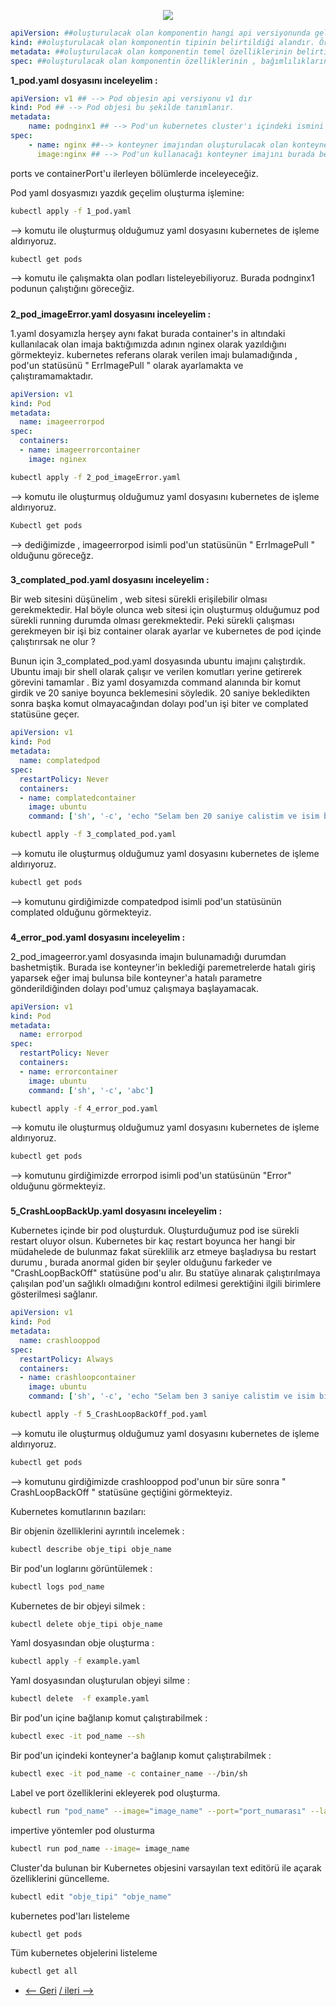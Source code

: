 <p align="center">
  <img src="https://user-images.githubusercontent.com/55376595/133259669-772cdfbf-4a9b-4f51-ad65-771615ee18c6.png"/>
</p>

```yaml
apiVersion: ##oluşturulacak olan komponentin hangi api versiyonunda geldiğini belirtmektedir. örneğin deployment objesi apps/v1  api versiyonunda gelmiştir.
kind: ##oluşturulacak olan komponentin tipinin belirtildiği alandır. Örneğin " Pod , Deployment , Service , ReplicaSet" gibi.
metadata: ##oluşturulacak olan komponentin temel özelliklerinin belirtildiği alandır , name , label , annotations gibi eklemeler burada yapılır.
spec: ##oluşturulacak olan komponentin özelliklerinin , bağımlılıklarının ve tüm detaylarının belirtildiği alandır.

```



**1_pod.yaml dosyasını inceleyelim :**


```yaml
apiVersion: v1 ## --> Pod objesin api versiyonu v1 dır
kind: Pod ## --> Pod objesi bu şekilde tanımlanır.
metadata:
    name: podnginx1 ## --> Pod'un kubernetes cluster'ı içindeki ismini burada belirtiyoruz.
spec:
    - name: nginx ##--> konteyner imajından oluşturulacak olan konteynerin ismini burada belirtiyoruz.
      image:nginx ## --> Pod'un kullanacağı konteyner imajını burada belirtiyoruz.

```
ports ve containerPort'u ilerleyen bölümlerde inceleyeceğiz.

Pod yaml dosyasmızı yazdık geçelim oluşturma işlemine:

```bash
kubectl apply -f 1_pod.yaml
```

 --> komutu ile oluşturmuş olduğumuz yaml dosyasını kubernetes de işleme aldırıyoruz.

```bash
kubectl get pods
```
 --> komutu ile çalışmakta olan podları listeleyebiliyoruz. Burada podnginx1 podunun çalıştığını göreceğiz.


#####  
**2_pod_imageError.yaml dosyasını inceleyelim :** 

1.yaml dosyamızla herşey aynı fakat burada container's in altındaki kullanılacak olan imaja baktığımızda adının nginex olarak yazıldığını görmekteyiz. 
kubernetes referans olarak verilen imajı bulamadığında , pod'un statüsünü  " ErrImagePull " olarak ayarlamakta ve çalıştıramamaktadır. 

```yaml
apiVersion: v1
kind: Pod
metadata:
  name: imageerrorpod
spec:
  containers:
  - name: imageerrorcontainer
    image: nginex

```

```bash
kubectl apply -f 2_pod_imageError.yaml
```
 --> komutu ile oluşturmuş olduğumuz yaml dosyasını kubernetes de işleme aldırıyoruz.
```bash
Kubectl get pods 
```
--> dediğimizde , imageerrorpod isimli pod'un statüsünün " ErrImagePull " olduğunu göreceğz.

###
**3_complated_pod.yaml dosyasını inceleyelim :**

Bir web sitesini düşünelim , web sitesi sürekli erişilebilir olması gerekmektedir. Hal böyle olunca web sitesi için oluşturmuş olduğumuz pod sürekli running durumda olması gerekmektedir. Peki sürekli çalışması gerekmeyen bir işi biz container olarak ayarlar ve kubernetes de pod içinde çalıştırırsak ne olur ? 

Bunun için 3_complated_pod.yaml dosyasında ubuntu imajını çalıştırdık. Ubuntu imajı bir shell olarak çalışır ve verilen komutları yerine getirerek görevini tamamlar . Biz yaml dosyamızda command alanında bir komut girdik ve 20 saniye boyunca beklemesini söyledik. 20 saniye bekledikten sonra başka komut olmayacağından dolayı pod'un işi biter ve complated statüsüne geçer. 

```yaml
apiVersion: v1
kind: Pod
metadata:
  name: complatedpod
spec:
  restartPolicy: Never
  containers:
  - name: complatedcontainer
    image: ubuntu
    command: ['sh', '-c', 'echo "Selam ben 20 saniye calistim ve isim bitti!" && sleep 20']

```


```bash
kubectl apply -f 3_complated_pod.yaml 
```
--> komutu ile oluşturmuş olduğumuz yaml dosyasını kubernetes de işleme aldırıyoruz.


```bash
kubectl get pods
```
--> komutunu girdiğimizde compatedpod isimli pod'un statüsünün complated olduğunu görmekteyiz. 


###
**4_error_pod.yaml dosyasını inceleyelim :**

2_pod_imageerror.yaml dosyasında imajın bulunamadığı durumdan bashetmiştik. Burada ise konteyner'in beklediği paremetrelerde hatalı giriş yaparsek eğer imaj bulunsa bile konteyner'a hatalı parametre gönderildiğinden dolayı pod'umuz çalışmaya başlayamacak. 

```yaml
apiVersion: v1
kind: Pod
metadata:
  name: errorpod
spec:
  restartPolicy: Never
  containers:
  - name: errorcontainer
    image: ubuntu
    command: ['sh', '-c', 'abc']
```
```bash
kubectl apply -f 4_error_pod.yaml
```
--> komutu ile oluşturmuş olduğumuz yaml dosyasını kubernetes de işleme aldırıyoruz.

```bash
kubectl get pods 
```
--> komutunu girdiğimizde errorpod isimli pod'un statüsünün "Error" olduğunu görmekteyiz.


###

**5_CrashLoopBackUp.yaml dosyasını inceleyelim :**

Kubernetes içinde bir pod oluşturduk. Oluşturduğumuz pod ise sürekli restart oluyor olsun. Kubernetes bir kaç restart boyunca her hangi bir müdahelede de bulunmaz fakat süreklilik arz etmeye başladıysa bu restart durumu , burada anormal giden bir şeyler olduğunu farkeder ve "CrashLoopBackOff" statüsüne pod'u alır. Bu statüye alınarak çalıştırılmaya çalışılan pod'un sağlıklı olmadığını kontrol edilmesi gerektiğini ilgili birimlere gösterilmesi sağlanır. 

```yaml
apiVersion: v1
kind: Pod
metadata:
  name: crashlooppod
spec:
  restartPolicy: Always
  containers:
  - name: crashloopcontainer
    image: ubuntu
    command: ['sh', '-c', 'echo "Selam ben 3 saniye calistim ve isim bitti!" && sleep 3']
```

```bash
kubectl apply -f 5_CrashLoopBackOff_pod.yaml
```
--> komutu ile oluşturmuş olduğumuz yaml dosyasını kubernetes de işleme aldırıyoruz.

```bash
kubectl get pods
```
--> komutunu girdiğimizde crashlooppod pod'unun bir süre sonra " CrashLoopBackOff " statüsüne geçtiğini görmekteyiz. 


Kubernetes komutlarının bazıları:


Bir objenin özelliklerini ayrıntılı incelemek  : 
```bash
kubectl describe obje_tipi obje_name
```
Bir pod'un loglarını görüntülemek :
```bash
kubectl logs pod_name
```
Kubernetes de bir objeyi silmek :
```bash
kubectl delete obje_tipi obje_name
```

Yaml dosyasından obje oluşturma :
```bash
kubectl apply -f example.yaml
```

Yaml dosyasından oluşturulan objeyi silme : 
```bash
kubectl delete  -f example.yaml
```

Bir pod'un içine bağlanıp komut çalıştırabilmek :
```bash
kubectl exec -it pod_name --sh
```
Bir pod'un içindeki konteyner'a  bağlanıp komut çalıştırabilmek :
```bash
kubectl exec -it pod_name -c container_name --/bin/sh

```

Label ve port özelliklerini  ekleyerek  pod oluşturma.
```bash
kubectl run "pod_name" --image="image_name" --port="port_numarası" --labels"key:value" --restart=Never
```

impertive yöntemler pod olusturma 
```bash
kubectl run pod_name --image= image_name
```

Cluster'da bulunan bir Kubernetes objesini varsayılan text editörü ile açarak özelliklerini güncelleme.

```bash
kubectl edit "obje_tipi" "obje_name"
```

kubernetes pod'ları listeleme
```bash
kubectl get pods
```


Tüm kubernetes objelerini listeleme
```bash
kubectl get all
```




* [<-- Geri](https://github.com/softwareoneturkey/swo-k8s-tepmlates/tree/main/Minikube%20Install) [/ ileri -->  ](https://github.com/softwareoneturkey/swo-k8s-tepmlates/tree/main/ReplicaSet%20-%20ReplicationController) 

